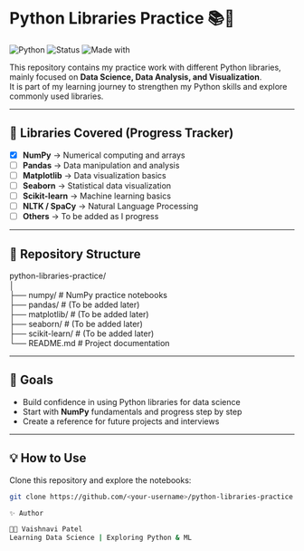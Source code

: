 # Python Libraries Practice 📚🐍

![Python](https://img.shields.io/badge/Python-3.10-blue?logo=python)
![Status](https://img.shields.io/badge/Practice-Started-brightgreen)
![Made with](https://img.shields.io/badge/Made%20with-Jupyter-orange?logo=jupyter)

This repository contains my practice work with different Python libraries, mainly focused on **Data Science, Data Analysis, and Visualization**.  
It is part of my learning journey to strengthen my Python skills and explore commonly used libraries.

---

## 📌 Libraries Covered (Progress Tracker)
- [x] **NumPy** → Numerical computing and arrays  
- [ ] **Pandas** → Data manipulation and analysis  
- [ ] **Matplotlib** → Data visualization basics  
- [ ] **Seaborn** → Statistical data visualization  
- [ ] **Scikit-learn** → Machine learning basics  
- [ ] **NLTK / SpaCy** → Natural Language Processing  
- [ ] **Others** → To be added as I progress  

---

## 📂 Repository Structure
python-libraries-practice/<br>
│<br>
├── numpy/ # NumPy practice notebooks<br>
├── pandas/ # (To be added later)<br>
├── matplotlib/ # (To be added later)<br>
├── seaborn/ # (To be added later)<br>
├── scikit-learn/ # (To be added later)<br>
└── README.md # Project documentation<br>

---

## 🚀 Goals
- Build confidence in using Python libraries for data science  
- Start with **NumPy** fundamentals and progress step by step  
- Create a reference for future projects and interviews  

---

## 💡 How to Use
Clone this repository and explore the notebooks:
```bash
git clone https://github.com/<your-username>/python-libraries-practice.git

✨ Author

👩‍💻 Vaishnavi Patel
Learning Data Science | Exploring Python & ML
